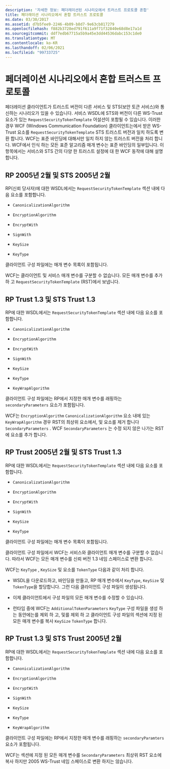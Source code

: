```yaml
---
description: '자세한 정보: 페더레이션된 시나리오에서 트러스트 프로토콜 혼합'
title: 페더레이션 시나리오에서 혼합 트러스트 프로토콜
ms.date: 03/30/2017
ms.assetid: d7b5fee9-2246-4b09-b8d7-9e63cb817279
ms.openlocfilehash: f882b3728ed791f611a9f71f32840e68d8e17a1d
ms.sourcegitcommit: ddf7edb67715a5b9a45e3dd44536dabc153c1de0
ms.translationtype: MT
ms.contentlocale: ko-KR
ms.lasthandoff: 02/06/2021
ms.locfileid: "99733725"
---
```

# <a name="mixing-trust-protocols-in-federated-scenarios"></a>페더레이션 시나리오에서 혼합 트러스트 프로토콜

페더레이션 클라이언트가 트러스트 버전이 다른 서비스 및 STS(보안 토큰 서비스)와 통신하는 시나리오가 있을 수 있습니다. 서비스 WSDL에 STS와 버전이 다른 WS-Trust 요소가 있는 `RequestSecurityTokenTemplate` 어설션이 포함될 수 있습니다. 이러한 경우 WCF (Windows Communication Foundation) 클라이언트는에서 받은 WS-Trust 요소를 `RequestSecurityTokenTemplate` STS 트러스트 버전과 일치 하도록 변환 합니다. WCF는 표준 바인딩에 대해서만 일치 하지 않는 트러스트 버전을 처리 합니다. WCF에서 인식 하는 모든 표준 알고리즘 매개 변수는 표준 바인딩의 일부입니다. 이 항목에서는 서비스와 STS 간의 다양 한 트러스트 설정에 대 한 WCF 동작에 대해 설명 합니다.  
  
## <a name="rp-feb-2005-and-sts-feb-2005"></a>RP 2005년 2월 및 STS 2005년 2월  

 RP(신뢰 당사자)에 대한 WSDL에서는 `RequestSecurityTokenTemplate` 섹션 내에 다음 요소를 포함합니다.  
  
- `CanonicalizationAlgorithm`  
  
- `EncryptionAlgorithm`  
  
- `EncryptWith`  
  
- `SignWith`  
  
- `KeySize`  
  
- `KeyType`  
  
 클라이언트 구성 파일에는 매개 변수 목록이 포함됩니다.  
  
 WCF는 클라이언트 및 서비스 매개 변수를 구분할 수 없습니다. 모든 매개 변수를 추가 하 고 `RequestSecurityTokenTemplate` (RST)에서 보냅니다.  
  
## <a name="rp-trust-13-and-sts-trust-13"></a>RP Trust 1.3 및 STS Trust 1.3  

 RP에 대한 WSDL에서는 `RequestSecurityTokenTemplate` 섹션 내에 다음 요소를 포함합니다.  
  
- `CanonicalizationAlgorithm`  
  
- `EncryptionAlgorithm`  
  
- `EncryptWith`  
  
- `SignWith`  
  
- `KeySize`  
  
- `KeyType`  
  
- `KeyWrapAlgorithm`  
  
 클라이언트 구성 파일에는 RP에서 지정한 매개 변수를 래핑하는 `secondaryParameters` 요소가 포함됩니다.  
  
 WCF는 `EncryptionAlgorithm` `CanonicalizationAlgorithm` 요소 내에 있는 `KeyWrapAlgorithm` 경우 RST의 최상위 요소에서, 및 요소를 제거 합니다 `SecondaryParameters` . WCF `SecondaryParameters` 는 수정 되지 않은 나가는 RST에 요소를 추가 합니다.  
  
## <a name="rp-trust-feb-2005-and-sts-trust-13"></a>RP Trust 2005년 2월 및 STS Trust 1.3  

 RP에 대한 WSDL에서는 `RequestSecurityTokenTemplate` 섹션 내에 다음 요소를 포함합니다.  
  
- `CanonicalizationAlgorithm`  
  
- `EncryptionAlgorithm`  
  
- `EncryptWith`  
  
- `SignWith`  
  
- `KeySize`  
  
- `KeyType`  
  
 클라이언트 구성 파일에는 매개 변수 목록이 포함됩니다.  
  
 클라이언트 구성 파일에서 WCF는 서비스와 클라이언트 매개 변수를 구분할 수 없습니다. 따라서 WCF는 모든 매개 변수를 신뢰 버전 1.3 네임 스페이스로 변환 합니다.  
  
 WCF는 `KeyType` , `KeySize` 및 요소를 `TokenType` 다음과 같이 처리 합니다.  
  
- WSDL을 다운로드하고, 바인딩을 만들고, RP 매개 변수에서 `KeyType`, `KeySize` 및 `TokenType`을 할당합니다. 그런 다음 클라이언트 구성 파일이 생성됩니다.  
  
- 이제 클라이언트에서 구성 파일의 모든 매개 변수를 수정할 수 있습니다.  
  
- 런타임 중에 WCF는 `AdditionalTokenParameters` `KeyType` 구성 파일을 생성 하는 동안에는를 제외 하 고, 및를 제외 하 고 클라이언트 구성 파일의 섹션에 지정 된 모든 매개 변수를 복사 `KeySize` `TokenType` 합니다.  
  
## <a name="rp-trust-13-and-sts-trust-feb-2005"></a>RP Trust 1.3 및 STS Trust 2005년 2월  

 RP에 대한 WSDL에서는 `RequestSecurityTokenTemplate` 섹션 내에 다음 요소를 포함합니다.  
  
- `CanonicalizationAlgorithm`  
  
- `EncryptionAlgorithm`  
  
- `EncryptWith`  
  
- `SignWith`  
  
- `KeySize`  
  
- `KeyType`  
  
- `KeyWrapAlgorithm`  
  
 클라이언트 구성 파일에는 RP에서 지정한 매개 변수를 래핑하는 `secondaryParamters` 요소가 포함됩니다.  
  
 WCF는 섹션에 지정 된 모든 매개 변수를 `SecondaryParameters` 최상위 RST 요소에 복사 하지만 2005 WS-Trust 네임 스페이스로 변환 하지는 않습니다.
